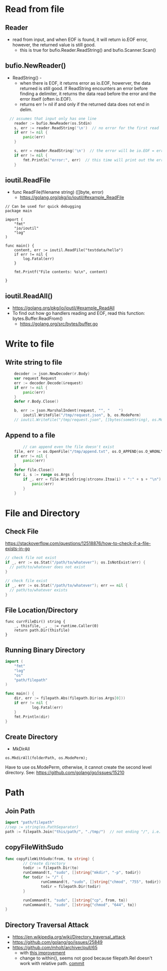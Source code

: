 # Read from file
## Reader
* read from input, and when EOF is found, it will return io.EOF error, however, the returned value is still good.
  * this is true for bufio.Reader.ReadString() and bufio.Scanner.Scan()

## bufio.NewReader()
* ReadString() - 
  * when there is EOF, it returns error as io.EOF, howerver, the data returned is still good. If ReadString encounters an error before finding a delimiter, it returns the data read before the error and the error itself (often io.EOF).
  * returns err != nil if and only if the returned data does not end in delim.
```go
  // assumes that input only has one line
	reader := bufio.NewReader(os.Stdin)
	s, err := reader.ReadString('\n')  // no error for the first read
	if err != nil {
		panic(err)
	}

	s, err = reader.ReadString('\n')  // the error will be io.EOF = errors.New("EOF")
	if err != nil {
		fmt.Println("error:", err)  // this time will print out the error. 
	}
```

## ioutil.ReadFile
* func ReadFile(filename string) ([]byte, error)
  * https://golang.org/pkg/io/ioutil/#example_ReadFile
```
// Can be used for quick debugging
package main

import (
	"fmt"
	"io/ioutil"
	"log"
)

func main() {
	content, err := ioutil.ReadFile("testdata/hello")
	if err != nil {
		log.Fatal(err)
	}

	fmt.Printf("File contents: %s\n", content)

}
```

## ioutil.ReadAll()
* https://golang.org/pkg/io/ioutil/#example_ReadAll
* To find out how go handlers reading and EOF, read this function: bytes.Buffer.ReadFrom()
  * https://golang.org/src/bytes/buffer.go

# Write to file
## Write string to file
```go
	decoder := json.NewDecoder(r.Body)
	var request Request
	err := decoder.Decode(&request)
	if err != nil {
		panic(err)
	}
	defer r.Body.Close()

	b, err := json.MarshalIndent(request, "", "    ")
        ioutil.WriteFile("/tmp/request.json", b, os.ModePerm)
	// ioutil.WriteFile("/tmp/request.json", []bytes(someString), os.ModePerm)
```

## Append to a file
```go
        // can append even the file doesn't exist
	file, err := os.OpenFile("/tmp/append.txt", os.O_APPEND|os.O_WRONLY|os.O_CREATE, 0600)
	if err != nil {
		panic(err)
	}
	defer file.Close()
	for i, s := range os.Args {
		if _, err = file.WriteString(strconv.Itoa(i) + ":" + s + "\n"); err != nil {
			panic(err)
		}
	}
```

# File and Directory
## Check File
https://stackoverflow.com/questions/12518876/how-to-check-if-a-file-exists-in-go
```go
// check file not exist
if _, err := os.Stat("/path/to/whatever"); os.IsNotExist(err) {
  // path/to/whatever does not exist
}

// check file exist
if _, err := os.Stat("/path/to/whatever"); err == nil {
  // path/to/whatever exists
}
```

## File Location/Directory
```
func currFileDir() string {
	_, thisfile, _, _ := runtime.Caller(0)
	return path.Dir(thisfile)
}
```

## Running Binary Directory
```go
import (
    "fmt"
    "log"
    "os"
    "path/filepath"
)

func main() {
    dir, err := filepath.Abs(filepath.Dir(os.Args[0]))
    if err != nil {
            log.Fatal(err)
    }
    fmt.Println(dir)
}
```

## Create Directory
* MkDirAll
```
os.MkdirAll(folderPath, os.ModePerm);
```
Have to use os.ModePerm, otherwise, it cannot create the second level directory. See:
https://github.com/golang/go/issues/15210

# Path

## Join Path
```go
import "path/filepath"
//sep := string(os.PathSeparator)
path := filepath.Join("this/path/", "./tmp/")  // not ending "/", i.e. "this/path/tmp"
```

## copyFileWithSudo
```go
func copyFileWithSudo(from, to string) {
        // Create directory
        todir := filepath.Dir(to)
        runCommand(t, "sudo", []string{"mkdir", "-p", todir})
        for todir != "/" {
                runCommand(t, "sudo", []string{"chmod", "755", todir})
                todir = filepath.Dir(todir)
        }

        runCommand(t, "sudo", []string{"cp", from, to})
        runCommand(t, "sudo", []string{"chmod", "644", to})
}
```

## Directory Traversal Attack
* https://en.wikipedia.org/wiki/Directory_traversal_attack
* https://github.com/golang/go/issues/25849
* https://github.com/mholt/archiver/pull/65
  * with [this improvement](https://github.com/mholt/archiver/commit/7ef86db1333bd7d433a9ea78f19bbd8cb5007d63#diff-635e4219ee55ef011b2b32bba065606b)
  * change to within(), seems not good because filepath.Rel doesn't work with relative path. [commit](https://github.com/mholt/archiver/commit/d48ce61eb2c501388e99ee300b8c7e622c7cfc88?diff=split)
